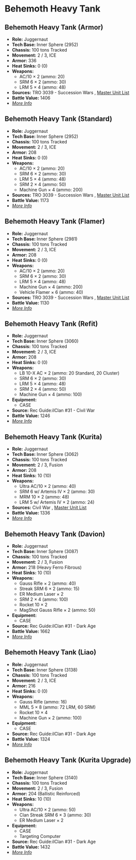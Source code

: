 # Behemoth Heavy Tank 

## Behemoth Heavy Tank (Armor) 

- **Role:** Juggernaut 
- **Tech Base:** Inner Sphere (2952) 
- **Chassis:** 100 tons Tracked 
- **Movement:** 2 / 3, ICE 
- **Armor:** 336 
- **Heat Sinks:** 0 (0) 
- **Weapons:** 
  - AC/10 × 2 (ammo: 20) 
  - SRM 6 × 2 (ammo: 30) 
  - LRM 5 × 4 (ammo: 48) 
- **Sources:** TRO 3039 - Succession Wars , [Master Unit List](http://masterunitlist.info/Unit/Details/321) 
- **Battle Value:** 1406 
- [*More Info*](behemoth_heavy_tank/behemoth_heavy_tank_armor.md) 

## Behemoth Heavy Tank (Standard) 

- **Role:** Juggernaut 
- **Tech Base:** Inner Sphere (2952) 
- **Chassis:** 100 tons Tracked 
- **Movement:** 2 / 3, ICE 
- **Armor:** 208 
- **Heat Sinks:** 0 (0) 
- **Weapons:** 
  - AC/10 × 2 (ammo: 20) 
  - SRM 6 × 2 (ammo: 30) 
  - LRM 5 × 4 (ammo: 48) 
  - SRM 2 × 4 (ammo: 50) 
  - Machine Gun × 4 (ammo: 200) 
- **Sources:** TRO 3039 - Succession Wars , [Master Unit List](http://masterunitlist.info/Unit/Details/324) 
- **Battle Value:** 1173 
- [*More Info*](behemoth_heavy_tank/behemoth_heavy_tank_standard.md) 

## Behemoth Heavy Tank (Flamer) 

- **Role:** Juggernaut 
- **Tech Base:** Inner Sphere (2981) 
- **Chassis:** 100 tons Tracked 
- **Movement:** 2 / 3, ICE 
- **Armor:** 208 
- **Heat Sinks:** 0 (0) 
- **Weapons:** 
  - AC/10 × 2 (ammo: 20) 
  - SRM 6 × 2 (ammo: 30) 
  - LRM 5 × 4 (ammo: 48) 
  - Machine Gun × 4 (ammo: 200) 
  - Vehicle Flamer × 6 (ammo: 40) 
- **Sources:** TRO 3039 - Succession Wars , [Master Unit List](http://masterunitlist.info/Unit/Details/322) 
- **Battle Value:** 1130 
- [*More Info*](behemoth_heavy_tank/behemoth_heavy_tank_flamer.md) 

## Behemoth Heavy Tank (Refit) 

- **Role:** Juggernaut 
- **Tech Base:** Inner Sphere (3060) 
- **Chassis:** 100 tons Tracked 
- **Movement:** 2 / 3, ICE 
- **Armor:** 208 
- **Heat Sinks:** 0 (0) 
- **Weapons:** 
  - LB 10-X AC × 2 (ammo: 20 Standard, 20 Cluster) 
  - SRM 6 × 2 (ammo: 30) 
  - LRM 5 × 4 (ammo: 48) 
  - SRM 2 × 4 (ammo: 50) 
  - Machine Gun × 4 (ammo: 100) 
- **Equipment:** 
  - CASE 
- **Source:** Rec Guide:ilClan #31 - Civil War 
- **Battle Value:** 1246 
- [*More Info*](behemoth_heavy_tank/behemoth_heavy_tank_refit.md) 

## Behemoth Heavy Tank (Kurita) 

- **Role:** Juggernaut 
- **Tech Base:** Inner Sphere (3062) 
- **Chassis:** 100 tons Tracked 
- **Movement:** 2 / 3, Fusion 
- **Armor:** 208 
- **Heat Sinks:** 10 (10) 
- **Weapons:** 
  - Ultra AC/10 × 2 (ammo: 40) 
  - SRM 6 w/ Artemis IV × 2 (ammo: 30) 
  - MRM 10 × 2 (ammo: 48) 
  - LRM 5 w/ Artemis IV × 2 (ammo: 24) 
- **Sources:** Civil War , [Master Unit List](http://masterunitlist.info/Unit/Details/323) 
- **Battle Value:** 1336 
- [*More Info*](behemoth_heavy_tank/behemoth_heavy_tank_kurita.md) 

## Behemoth Heavy Tank (Davion) 

- **Role:** Juggernaut 
- **Tech Base:** Inner Sphere (3087) 
- **Chassis:** 100 tons Tracked 
- **Movement:** 2 / 3, Fusion 
- **Armor:** 218 (Heavy Ferro Fibrous) 
- **Heat Sinks:** 10 (10) 
- **Weapons:** 
  - Gauss Rifle × 2 (ammo: 40) 
  - Streak SRM 6 × 2 (ammo: 15) 
  - ER Medium Laser × 2 
  - SRM 2 × 4 (ammo: 100) 
  - Rocket 10 × 2 
  - MagShot Gauss Rifle × 2 (ammo: 50) 
- **Equipment:** 
  - CASE 
- **Source:** Rec Guide:ilClan #31 - Dark Age 
- **Battle Value:** 1662 
- [*More Info*](behemoth_heavy_tank/behemoth_heavy_tank_davion.md) 

## Behemoth Heavy Tank (Liao) 

- **Role:** Juggernaut 
- **Tech Base:** Inner Sphere (3138) 
- **Chassis:** 100 tons Tracked 
- **Movement:** 2 / 3, ICE 
- **Armor:** 216 
- **Heat Sinks:** 0 (0) 
- **Weapons:** 
  - Gauss Rifle (ammo: 16) 
  - MML 5 × 8 (ammo: 72 LRM, 60 SRM) 
  - Rocket 10 × 4 
  - Machine Gun × 2 (ammo: 100) 
- **Equipment:** 
  - CASE 
- **Source:** Rec Guide:ilClan #31 - Dark Age 
- **Battle Value:** 1324 
- [*More Info*](behemoth_heavy_tank/behemoth_heavy_tank_liao.md) 

## Behemoth Heavy Tank (Kurita Upgrade) 

- **Role:** Juggernaut 
- **Tech Base:** Inner Sphere (3140) 
- **Chassis:** 100 tons Tracked 
- **Movement:** 2 / 3, Fusion 
- **Armor:** 204 (Ballistic Reinforced) 
- **Heat Sinks:** 10 (10) 
- **Weapons:** 
  - Ultra AC/10 × 2 (ammo: 50) 
  - Clan Streak SRM 6 × 3 (ammo: 30) 
  - ER Medium Laser × 2 
- **Equipment:** 
  - CASE 
  - Targeting Computer 
- **Source:** Rec Guide:ilClan #31 - Dark Age 
- **Battle Value:** 1432 
- [*More Info*](behemoth_heavy_tank/behemoth_heavy_tank_kurita_upgrade.md) 

